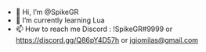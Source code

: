 - 👋 Hi, I’m @SpikeGR
- 🌱 I’m currently learning Lua
- 📫 How to reach me Discord : !SpikeGR#9999 or https://discord.gg/Q86pY4D57h or jgiomilas@gmail.com
